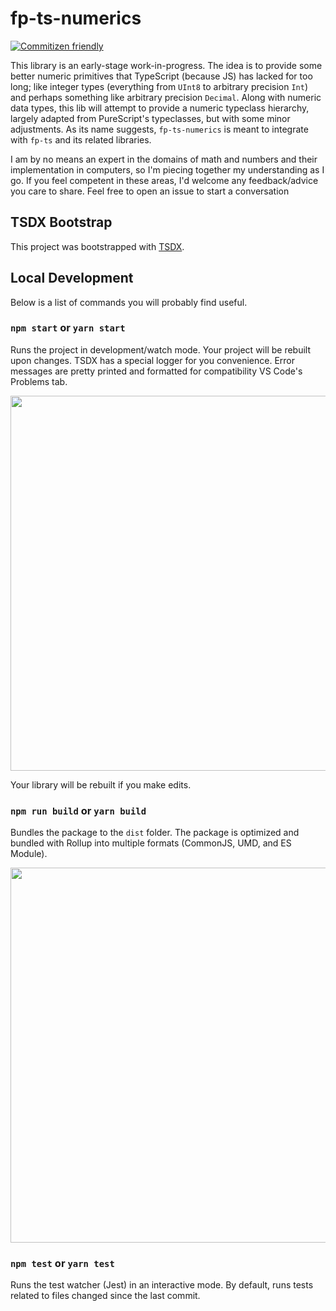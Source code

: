 # fp-ts-numerics

[![Commitizen friendly](https://img.shields.io/badge/commitizen-friendly-brightgreen.svg)](http://commitizen.github.io/cz-cli/)

This library is an early-stage work-in-progress. The idea is to provide some better numeric primitives that TypeScript (because JS) has lacked for too long; like integer types (everything from `UInt8` to arbitrary precision `Int`) and perhaps something like arbitrary precision `Decimal`. Along with
numeric data types, this lib will attempt to provide a numeric typeclass hierarchy, largely adapted from PureScript's typeclasses, but with some
minor adjustments. As its name suggests, `fp-ts-numerics` is meant to integrate with `fp-ts` and its related libraries.

I am by no means an expert in the domains of math and numbers and their implementation in computers, so I'm piecing together my understanding as I go. If you feel competent in these areas, I'd welcome any feedback/advice you care to share. Feel free to open an issue to start a conversation

## TSDX Bootstrap

This project was bootstrapped with [TSDX](https://github.com/jaredpalmer/tsdx).

## Local Development

Below is a list of commands you will probably find useful.

### `npm start` or `yarn start`

Runs the project in development/watch mode. Your project will be rebuilt upon changes. TSDX has a special logger for you convenience. Error messages are pretty printed and formatted for compatibility VS Code's Problems tab.

<img src="https://user-images.githubusercontent.com/4060187/52168303-574d3a00-26f6-11e9-9f3b-71dbec9ebfcb.gif" width="600" />

Your library will be rebuilt if you make edits.

### `npm run build` or `yarn build`

Bundles the package to the `dist` folder.
The package is optimized and bundled with Rollup into multiple formats (CommonJS, UMD, and ES Module).

<img src="https://user-images.githubusercontent.com/4060187/52168322-a98e5b00-26f6-11e9-8cf6-222d716b75ef.gif" width="600" />

### `npm test` or `yarn test`

Runs the test watcher (Jest) in an interactive mode.
By default, runs tests related to files changed since the last commit.
